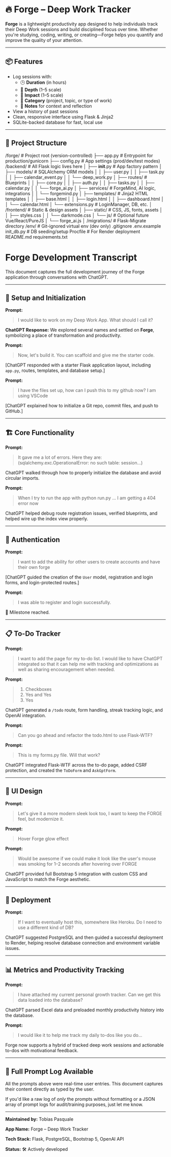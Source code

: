 # 🔥 Forge – Deep Work Tracker

**Forge** is a lightweight productivity app designed to help individuals track their Deep Work sessions and build disciplined focus over time. Whether you're studying, coding, writing, or creating—Forge helps you quantify and improve the quality of your attention.

---

## 📦 Features

- Log sessions with:
  - 🕒 **Duration** (in hours)
  - 🧠 **Depth** (1–5 scale)
  - 🚀 **Impact** (1–5 scale)
  - 📁 **Category** (project, topic, or type of work)
  - 📝 **Notes** for context and reflection
- View a history of past sessions
- Clean, responsive interface using Flask & Jinja2
- SQLite-backed database for fast, local use

---

## 📁 Project Structure

/forge/                            # Project root (version-controlled)
├── app.py                         # Entrypoint for production/gunicorn
├── config.py                      # App settings (prod/dev/test modes)
/backend/                          # All Flask logic lives here
│   ├── __init__.py                # App factory pattern
│   ├── models/                    # SQLAlchemy ORM models
│   │   ├── user.py
│   │   ├── task.py
│   │   ├── calendar_event.py
│   │   └── deep_work.py
│   ├── routes/                    # Blueprints
│   │   ├── core.py
│   │   ├── auth.py
│   │   ├── tasks.py
│   │   ├── calendar.py
│   │   └── forge_ai.py
│   ├── services/                  # ForgeMind, AI logic, integrations
│   │   └── forgemind.py
│   ├── templates/                 # Jinja2 HTML templates
│   │   ├── base.html
│   │   ├── login.html
│   │   ├── dashboard.html
│   │   └── calendar.html
│   └── extensions.py              # LoginManager, DB, etc.
│
/frontend/                         # Static & design assets
│   ├── static/                    # CSS, JS, fonts, assets
│   │   ├── styles.css
│   │   └── darkmode.css
│   └── js/                        # Optional future Vue/React/PureJS
│       └── forge_ai.js
│
/migrations/                       # Flask-Migrate directory
/env/                              # Git-ignored virtual env (dev only)
.gitignore
.env.example
init_db.py                         # DB seeding/setup
Procfile                           # For Render deployment
README.md
requirements.txt




# Forge Development Transcript

This document captures the full development journey of the Forge application through conversations with ChatGPT.

---

## 🔧 Setup and Initialization

**Prompt:**
> I would like to work on my Deep Work App. What should I call it?

**ChatGPT Response:**
We explored several names and settled on **Forge**, symbolizing a place of transformation and productivity.

**Prompt:**
> Now, let's build it. You can scaffold and give me the starter code.

[ChatGPT responded with a starter Flask application layout, including `app.py`, routes, templates, and database setup.]

**Prompt:**
> I have the files set up, how can I push this to my github now? I am using VSCode

[ChatGPT explained how to initialize a Git repo, commit files, and push to GitHub.]

---

## 🏗️ Core Functionality

**Prompt:**
> It gave me a lot of errors. Here they are:
(sqlalchemy.exc.OperationalError: no such table: session...)

ChatGPT walked through how to properly initialize the database and avoid circular imports. 

**Prompt:**
> When I try to run the app with python run.py ... I am getting a 404 error now

ChatGPT helped debug route registration issues, verified blueprints, and helped wire up the index view properly.

---

## 🔐 Authentication

**Prompt:**
> I want to add the ability for other users to create accounts and have their own forge

[ChatGPT guided the creation of the `User` model, registration and login forms, and login-protected routes.]

**Prompt:**
> I was able to register and login successfully.

🎉 Milestone reached.

---

## 📋 To-Do Tracker

**Prompt:**
> I want to add the page for my to-do list. I would like to have ChatGPT integrated so that it can help me with tracking and optimizations as well as sharing encouragement when needed.

**Prompt:**
> 1. Checkboxes
> 2. Yes and Yes
> 3. Yes

ChatGPT generated a `/todo` route, form handling, streak tracking logic, and OpenAI integration.

**Prompt:**
> Can you go ahead and refactor the todo.html to use Flask-WTF?

**Prompt:**
> This is my forms.py file. Will that work?

ChatGPT integrated Flask-WTF across the to-do page, added CSRF protection, and created the `ToDoForm` and `AskGptForm`.

---

## 🎨 UI Design

**Prompt:**
> Let's give it a more modern sleek look too, I want to keep the FORGE feel, but modernize it.

**Prompt:**
> Hover Forge glow effect

**Prompt:**
> Would be awesome if we could make it look like the user's mouse was smoking for 1–2 seconds after hovering over FORGE

ChatGPT provided full Bootstrap 5 integration with custom CSS and JavaScript to match the Forge aesthetic.

---

## 🚀 Deployment

**Prompt:**
> If I want to eventually host this, somewhere like Heroku. Do I need to use a different kind of DB?

ChatGPT suggested PostgreSQL and then guided a successful deployment to Render, helping resolve database connection and environment variable issues.

---

## 📊 Metrics and Productivity Tracking

**Prompt:**
> I have attached my current personal growth tracker. Can we get this data loaded into the database?

ChatGPT parsed Excel data and preloaded monthly productivity history into the database.

**Prompt:**
> I would like it to help me track my daily to-dos like you do...

Forge now supports a hybrid of tracked deep work sessions and actionable to-dos with motivational feedback.

---

## 📜 Full Prompt Log Available

All the prompts above were real-time user entries. This document captures their content directly as typed by the user.

If you'd like a raw log of *only* the prompts without formatting or a JSON array of prompt logs for audit/training purposes, just let me know.

---

**Maintained by:** Tobias Pasquale

**App Name:** Forge – Deep Work Tracker

**Tech Stack:** Flask, PostgreSQL, Bootstrap 5, OpenAI API

**Status:** 🛠️ Actively developed

